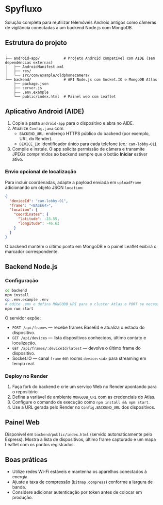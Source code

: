 # Spyfluxo

Solução completa para reutilizar telemóveis Android antigos como câmeras de vigilância conectadas a um backend Node.js com MongoDB.

## Estrutura do projeto

```
.
├── android-app/           # Projeto Android compatível com AIDE (sem dependências externas)
│   ├── AndroidManifest.xml
│   ├── res/
│   └── src/com/example/oldphonecamera/
└── backend/               # API Node.js com Socket.IO e MongoDB Atlas
    ├── package.json
    ├── server.js
    ├── .env.example
    └── public/index.html  # Painel web com Leaflet
```

## Aplicativo Android (AIDE)

1. Copie a pasta `android-app` para o dispositivo e abra no AIDE.
2. Atualize `Config.java` com:
   - `BACKEND_URL`: endereço HTTPS público do backend (por exemplo, URL do Render).
   - `DEVICE_ID`: identificador único para cada telefone (ex.: `cam-lobby-01`).
3. Compile e instale. O app solicita permissão de câmera e transmite JPEGs comprimidos ao backend sempre que o botão **Iniciar** estiver ativo.

### Envio opcional de localização

Para incluir coordenadas, adapte a payload enviada em `uploadFrame` adicionando um objeto JSON `location`:

```json
{
  "deviceId": "cam-lobby-01",
  "frame": "<BASE64>",
  "location": {
    "coordinates": {
      "latitude": -23.55,
      "longitude": -46.63
    }
  }
}
```

O backend mantém o último ponto em MongoDB e o painel Leaflet exibirá o marcador correspondente.

## Backend Node.js

### Configuração

```bash
cd backend
npm install
cp .env.example .env
# edite .env e defina MONGODB_URI para o cluster Atlas e PORT se necessário
npm run start
```

O servidor expõe:

- `POST /api/frames` — recebe frames Base64 e atualiza o estado do dispositivo.
- `GET /api/devices` — lista dispositivos conhecidos, último contato e localização.
- `GET /api/frames/:deviceId/latest` — devolve o último frame do dispositivo.
- Socket.IO — canal `frame` em rooms `device:<id>` para streaming em tempo real.

### Deploy no Render

1. Faça fork do backend e crie um serviço Web no Render apontando para o repositório.
2. Defina a variável de ambiente `MONGODB_URI` com as credenciais do Atlas.
3. Configure o comando de execução como `npm install && npm start`.
4. Use a URL gerada pelo Render no `Config.BACKEND_URL` dos dispositivos.

## Painel Web

Disponível em `backend/public/index.html` (servido automaticamente pelo Express). Mostra a lista de dispositivos, último frame capturado e um mapa Leaflet com os pontos registrados.

## Boas práticas

- Utilize redes Wi-Fi estáveis e mantenha os aparelhos conectados à energia.
- Ajuste a taxa de compressão (`bitmap.compress`) conforme a largura de banda.
- Considere adicionar autenticação por token antes de colocar em produção.
